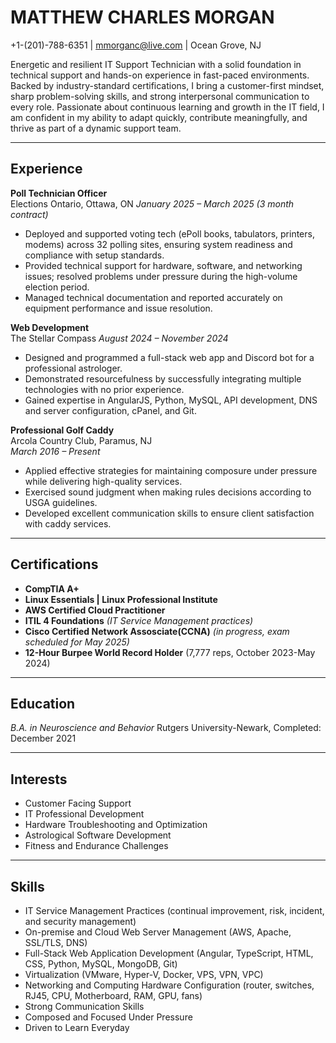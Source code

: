 # MATTHEW CHARLES MORGAN  
+1-(201)-788-6351 | [mmorganc@live.com](mailto:mmorganc@live.com) | Ocean Grove, NJ

Energetic and resilient IT Support Technician with a solid foundation in technical support and hands-on experience in fast-paced environments. Backed by industry-standard certifications, I bring a customer-first mindset, sharp problem-solving skills, and strong interpersonal communication to every role. Passionate about continuous learning and growth in the IT field, I am confident in my ability to adapt quickly, contribute meaningfully, and thrive as part of a dynamic support team.

---

## Experience  

**Poll Technician Officer**  
Elections Ontario, Ottawa, ON
*January 2025 – March 2025 (3 month contract)*  
- Deployed and supported voting tech (ePoll books, tabulators, printers, modems) across 32 polling sites, ensuring system readiness and compliance with setup standards.
- Provided technical support for hardware, software, and networking issues; resolved problems under pressure during the high-volume election period.
- Managed technical documentation and reported accurately on equipment performance and issue resolution.
  
**Web Development**  
The Stellar Compass 
*August 2024 – November 2024*
- Designed and programmed a full-stack web app and Discord bot for a professional astrologer.  
- Demonstrated resourcefulness by successfully integrating multiple technologies with no prior experience.  
- Gained expertise in AngularJS, Python, MySQL, API development, DNS and server configuration, cPanel, and Git.  

**Professional Golf Caddy**  
Arcola Country Club, Paramus, NJ  
*March 2016 – Present*  
- Applied effective strategies for maintaining composure under pressure while delivering high-quality services.  
- Exercised sound judgment when making rules decisions according to USGA guidelines.  
- Developed excellent communication skills to ensure client satisfaction with caddy services.  

---
## Certifications  
- **CompTIA A+**
- **Linux Essentials | Linux Professional Institute** 
- **AWS Certified Cloud Practitioner**  
- **ITIL 4 Foundations** *(IT Service Management practices)*
- **Cisco Certified Network Assosciate(CCNA)** *(in progress, exam scheduled for May 2025)*
- **12-Hour Burpee World Record Holder** (7,777 reps, October 2023-May 2024)
  

---

## Education  

*B.A. in Neuroscience and Behavior* Rutgers University-Newark, Completed: December 2021  

---

## Interests  
- Customer Facing Support
- IT Professional Development
- Hardware Troubleshooting and Optimization
- Astrological Software Development
- Fitness and Endurance Challenges  

---

## Skills
- IT Service Management Practices (continual improvement, risk, incident, and security management)
- On-premise and Cloud Web Server Management (AWS, Apache, SSL/TLS, DNS)
- Full-Stack Web Application Development (Angular, TypeScript, HTML, CSS, Python, MySQL, MongoDB, Git)
- Virtualization (VMware, Hyper-V, Docker, VPS, VPN, VPC)
- Networking and Computing Hardware Configuration (router, switches, RJ45, CPU, Motherboard, RAM, GPU, fans)  
- Strong Communication Skills
- Composed and Focused Under Pressure 
- Driven to Learn Everyday  
